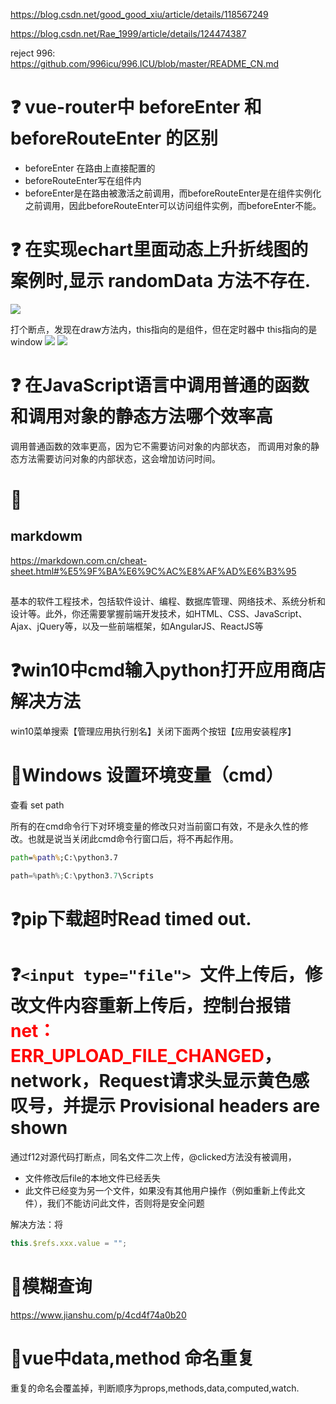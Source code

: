 https://blog.csdn.net/good_good_xiu/article/details/118567249

https://blog.csdn.net/Rae_1999/article/details/124474387

reject 996:
https://github.com/996icu/996.ICU/blob/master/README_CN.md

# ❓ vue-router中 beforeEnter 和 beforeRouteEnter 的区别
- beforeEnter 在路由上直接配置的
- beforeRouteEnter写在组件内
- beforeEnter是在路由被激活之前调用，而beforeRouteEnter是在组件实例化之前调用，因此beforeRouteEnter可以访问组件实例，而beforeEnter不能。

# ❓ 在实现echart里面动态上升折线图的案例时,显示 randomData 方法不存在. 
![](../../../assert/img/%E5%B1%8F%E5%B9%95%E6%88%AA%E5%9B%BE%202023-02-09%20172440.png)

打个断点，发现在draw方法内，this指向的是组件，但在定时器中 this指向的是window 
![](../../../assert/img/%E5%B1%8F%E5%B9%95%E6%88%AA%E5%9B%BE%202023-02-09%20172733.png)
![](../../../assert/img/%E5%B1%8F%E5%B9%95%E6%88%AA%E5%9B%BE%202023-02-09%20172850.png)

# ❓ 在JavaScript语言中调用普通的函数和调用对象的静态方法哪个效率高

调用普通函数的效率更高，因为它不需要访问对象的内部状态，
而调用对象的静态方法需要访问对象的内部状态，这会增加访问时间。

# 🚩
## markdowm
https://markdown.com.cn/cheat-sheet.html#%E5%9F%BA%E6%9C%AC%E8%AF%AD%E6%B3%95
## 
基本的软件工程技术，包括软件设计、编程、数据库管理、网络技术、系统分析和设计等。此外，你还需要掌握前端开发技术，如HTML、CSS、JavaScript、Ajax、jQuery等，以及一些前端框架，如AngularJS、ReactJS等


# ❓win10中cmd输入python打开应用商店解决方法
win10菜单搜索【管理应用执行别名】关闭下面两个按钮【应用安装程序】

# 🚩Windows 设置环境变量（cmd）
查看 set path

所有的在cmd命令行下对环境变量的修改只对当前窗口有效，不是永久性的修改。也就是说当关闭此cmd命令行窗口后，将不再起作用。
```cmd
path=%path%;C:\python3.7
```
```powershell
path=%path%;C:\python3.7\Scripts
```
# ❓pip下载超时Read timed out.

# ❓`<input type="file"> `文件上传后，修改文件内容重新上传后，控制台报错<font style="color:red">net：ERR_UPLOAD_FILE_CHANGED</font>，network，Request请求头显示黄色感叹号，并提示 Provisional headers are shown

通过f12对源代码打断点，同名文件二次上传，@clicked方法没有被调用，

- 文件修改后file的本地文件已经丢失
- 此文件已经变为另一个文件，如果没有其他用户操作（例如重新上传此文件），我们不能访问此文件，否则将是安全问题

解决方法：将
```js
this.$refs.xxx.value = "";
```

# 🚩模糊查询
https://www.jianshu.com/p/4cd4f74a0b20

# 🚩vue中data,method 命名重复

重复的命名会覆盖掉，判断顺序为props,methods,data,computed,watch.
